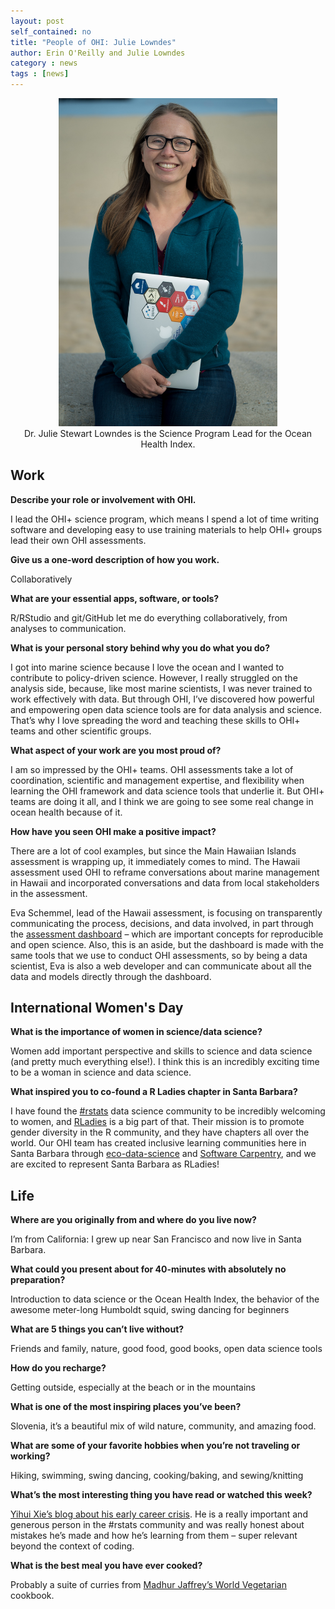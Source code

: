 ```yaml
---
layout: post
self_contained: no
title: "People of OHI: Julie Lowndes"
author: Erin O'Reilly and Julie Lowndes
category : news 
tags : [news]
---
```

<center><img src="../assets/blog_images/JulieLowndes.jpg" width="350px"><br/>
Dr. Julie Stewart Lowndes is the Science Program Lead for the Ocean Health Index.</center>

## Work

**Describe your role or involvement with OHI.**

I lead the OHI+ science program, which means I spend a lot of time writing software and developing easy to use training materials to help OHI+ groups lead their own OHI assessments.

**Give us a one-word description of how you work.**

Collaboratively

**What are your essential apps, software, or tools?**

R/RStudio and git/GitHub let me do everything collaboratively, from analyses to communication.

**What is your personal story behind why you do what you do?**

I got into marine science because I love the ocean and I wanted to contribute to policy-driven science. However, I really struggled on the analysis side, because, like most marine scientists, I was never trained to work effectively with data. But through OHI, I’ve discovered how powerful and empowering open data science tools are for data analysis and science. That’s why I love spreading the word and teaching these skills to OHI+ teams and other scientific groups. 

**What aspect of your work are you most proud of?**

I am so impressed by the OHI+ teams. OHI assessments take a lot of coordination, scientific and management expertise, and flexibility when learning the OHI framework and data science tools that underlie it. But OHI+ teams are doing it all, and I think we are going to see some real change in ocean health because of it.

**How have you seen OHI make a positive impact?**

There are a lot of cool examples, but since the Main Hawaiian Islands assessment is wrapping up, it immediately comes to mind. The Hawaii assessment used OHI to reframe conversations about marine management in Hawaii and incorporated conversations and data from local stakeholders in the assessment. 

Eva Schemmel, lead of the Hawaii assessment, is focusing on transparently communicating the process, decisions, and data involved, in part through the [assessment dashboard](http://ohi-science.org/mhi/) – which are important concepts for reproducible and open science.  Also, this is an aside, but the dashboard is made with the same tools that we use to conduct OHI assessments, so by being a data scientist, Eva is also a web developer and can communicate about all the data and models directly through the dashboard.

## International Women's Day

**What is the importance of women in science/data science?**

Women add important perspective and skills to science and data science (and pretty much everything else!). I think this is an incredibly exciting time to be a woman in science and data science.

**What inspired you to co-found a R Ladies chapter in Santa Barbara?**

I have found the [#rstats](https://twitter.com/search?q=%23rstats&src=typd) data science community to be incredibly welcoming to women, and [RLadies](https://rladies.org/) is a big part of that. Their mission is to promote gender diversity in the R community, and they have chapters all over the world. Our OHI team has created inclusive learning communities here in Santa Barbara through [eco-data-science](http://eco-data-science.github.io/) and [Software Carpentry](http://remi-daigle.github.io/2016-04-15-UCSB/overview/), and we are excited to represent Santa Barbara as RLadies!

## Life 

**Where are you originally from and where do you live now?**

I’m from California: I grew up near San Francisco and now live in Santa Barbara.

**What could you present about for 40-minutes with absolutely no preparation?**

Introduction to data science or the Ocean Health Index, the behavior of the awesome meter-long Humboldt squid, swing dancing for beginners

**What are 5 things you can’t live without?**

Friends and family, nature, good food, good books, open data science tools

**How do you recharge?**

Getting outside, especially at the beach or in the mountains

**What is one of the most inspiring places you’ve been?**

Slovenia, it’s a beautiful mix of wild nature, community, and amazing food.

**What are some of your favorite hobbies when you’re not traveling or working?**

Hiking, swimming, swing dancing, cooking/baking, and sewing/knitting 

**What’s the most interesting thing you have read or watched this week?**

[Yihui Xie’s blog about his early career crisis](https://yihui.name/en/2018/02/career-crisis/). He is a really important and generous person in the #rstats community and was really honest about mistakes he’s made and how he’s learning from them – super relevant beyond the context of coding.

**What is the best meal you have ever cooked?**

Probably a suite of curries from [Madhur Jaffrey’s World Vegetarian](https://www.amazon.com/Madhur-Jaffreys-World-Vegetarian-Meatless/dp/0609809237/ref=asap_bc?ie=UTF8) cookbook.
